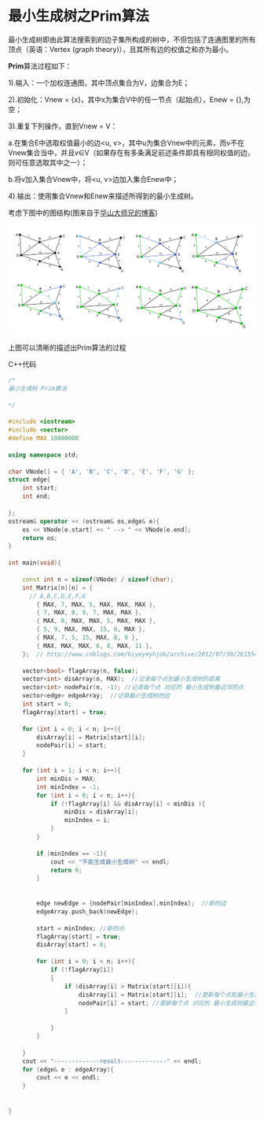 # 最小生成树之Prim算法

最小生成树即由此算法搜索到的边子集所构成的树中，不但包括了连通图里的所有顶点（英语：Vertex (graph theory)），且其所有边的权值之和亦为最小。

**Prim**算法过程如下：

1).输入：一个加权连通图，其中顶点集合为V，边集合为E；   

2).初始化：Vnew = {x}，其中x为集合V中的任一节点（起始点），Enew = {},为空；    

3).重复下列操作，直到Vnew = V：

a.在集合E中选取权值最小的边<u, v>，其中u为集合Vnew中的元素，而v不在Vnew集合当中，并且v∈V（如果存在有多条满足前述条件即具有相同权值的边，则可任意选取其中之一）；

b.将v加入集合Vnew中，将<u, v>边加入集合Enew中；

4).输出：使用集合Vnew和Enew来描述所得到的最小生成树。

考虑下图中的图结构(图来自于[华山大师兄的博客](http://www.cnblogs.com/biyeymyhjob/archive/2012/07/30/2615542.html))

![](./img/Prim.png)

上图可以清晰的描述出Prim算法的过程

C++代码

```c++
/*
最小生成树 Prim算法

*/

#include <iostream>
#include <vector>
#define MAX 10000000

using namespace std;

char VNode[] = { 'A', 'B', 'C', 'D', 'E', 'F', 'G' };
struct edge{
	int start;
	int end;
	
};
ostream& operator << (ostream& os,edge& e){
	os << VNode[e.start] << " --> " << VNode[e.end];
	return os;
}

int main(void){
	
	const int n = sizeof(VNode) / sizeof(char);
	int Matrix[n][n] = {
	  // A,B,C,D,E,F,G
		{ MAX, 7, MAX, 5, MAX, MAX, MAX },
		{ 7, MAX, 8, 9, 7, MAX, MAX },
		{ MAX, 8, MAX, MAX, 5, MAX, MAX },
		{ 5, 9, MAX, MAX, 15, 6, MAX },
		{ MAX, 7, 5, 15, MAX, 8, 9 },
		{ MAX, MAX, MAX, 6, 8, MAX, 11 },
	};  // http://www.cnblogs.com/biyeymyhjob/archive/2012/07/30/2615542.html 
	
	vector<bool> flagArray(n, false);
	vector<int> disArray(n, MAX);  //记录每个点到最小生成树的距离 
	vector<int> nodePair(n, -1); //记录每个点 对应的 最小生成树最近邻的点
	vector<edge> edgeArray;  //记录最小生成树的边
	int start = 0;
	flagArray[start] = true;
	
	for (int i = 0; i < n; i++){
		disArray[i] = Matrix[start][i];
		nodePair[i] = start;
	}

	for (int i = 1; i < n; i++){
		int minDis = MAX;
		int minIndex = -1;
		for (int i = 0; i < n; i++){
			if (!flagArray[i] && disArray[i] < minDis ){
				minDis = disArray[i];
				minIndex = i;
			}
		}

		if (minIndex == -1){
			cout << "不能生成最小生成树" << endl;
			return 0;
		}

		
		edge newEdge = {nodePair[minIndex],minIndex};  //新的边
		edgeArray.push_back(newEdge);

		start = minIndex; //新的点
		flagArray[start] = true;
		disArray[start] = 0;

		for (int i = 0; i < n; i++){
			if (!flagArray[i])
			{
				if (disArray[i] > Matrix[start][i]){
					disArray[i] = Matrix[start][i];  //更新每个点到最小生成树的距离
					nodePair[i] = start; //更新每个点 对应的 最小生成树最近邻的点
				}
					
			}
		}

	}
	cout << "-------------result-------------" << endl;
	for (edge& e : edgeArray){
		cout << e << endl;
	}
	
		
}
```



